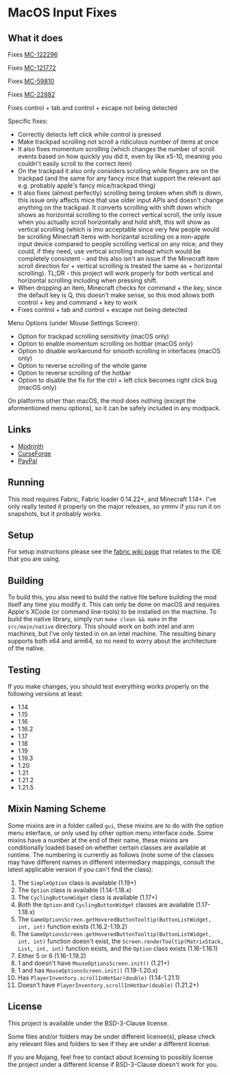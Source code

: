 # MacOS Input Fixes

## What it does

Fixes [MC-122296](https://bugs.mojang.com/browse/MC-122296)

Fixes [MC-121772](https://bugs.mojang.com/browse/MC-121772)

Fixes [MC-59810](https://bugs.mojang.com/browse/MC-59810)

Fixes [MC-22882](https://bugs.mojang.com/browse/MC-22882)

Fixes control + tab and control + escape not being detected

Specific fixes:
- Correctly detects left click while control is pressed
- Make trackpad scrolling not scroll a ridiculous number of items at once
- It also fixes momentum scrolling (which changes the number of scroll events based on how quickly you did it, even by like x5-10, meaning you couldn't easily scroll to the correct item)
- On the trackpad it also only considers scrolling while fingers are on the trackpad (and the same for any fancy mice that support the relevant api e.g. probably apple's fancy mice/trackpad thing)
- It also fixes (almost perfectly) scrolling being broken when shift is down, this issue only affects mice that use older input APIs and doesn't change anything on the trackpad. It converts scrolling with shift down which shows as horizontal scrolling to the correct vertical scroll, the only issue when you actually scroll horizontally and hold shift, this will show as vertical scrolling (which is imo acceptable since very few people would be scrolling Minecraft items with horizantal scrolling on a non-apple input device compared to people scrolling vertical on any mice; and they could, if they need, use vertical scrolling instead which would be completely consistent - and this also isn't an issue if the Minecraft item scroll direction for + vertical scrolling is treated the same as + horizontal scrolling). TL;DR - this project will work properly for both vertical and horizontal scrolling including when pressing shift.
- When dropping an item, Minecraft checks for command + the key, since the default key is Q, this doesn't make sense, so this mod allows both control + key and command + key to work
- Fixes control + tab and control + escape not being detected

Menu Options (under Mouse Settings Screen):
- Option for trackpad scrolling sensitivity (macOS only)
- Option to enable momentum scrolling on hotbar (macOS only)
- Option to disable workaround for smooth scrolling in interfaces (macOS only)
- Option to reverse scrolling of the whole game
- Option to reverse scrolling of the hotbar
- Option to disable the fix for the ctrl + left click becomes right click bug (macOS only)

On platforms other than macOS, the mod does nothing (except the aformentioned menu options), so it can be safely included in any modpack.

## Links

- [Modrinth](https://modrinth.com/mod/macos-input-fixes)
- [CurseForge](https://www.curseforge.com/minecraft/mc-mods/macos-input-fixes)
- [PayPal](https://www.paypal.com/donate/?hosted_button_id=9MTL4PHHPLHY4)

## Running

This mod requires Fabric, Fabric loader 0.14.22+, and Minecraft 1.14+. I've only really tested it properly on the major releases, so ymmv if you run it on snapshots, but it probably works.

## Setup

For setup instructions please see the [fabric wiki page](https://fabricmc.net/wiki/tutorial:setup) that relates to the IDE that you are using.

## Building

To build this, you also need to build the native file before building the mod itself any time you modify it. This can only be done on macOS and requires Apple's XCode (or command line-tools) to be installed on the machine. To build the native library, simply run `make clean && make` in the `src/main/native` directory. This should work on both intel and arm machines, but I've only tested in on an intel machine. The resulting binary supports both x64 and arm64, so no need to worry about the architecture of the native.

## Testing

If you make changes, you should test everything works properly on the following versions at least:
- 1.14
- 1.15
- 1.16
- 1.16.2
- 1.17
- 1.18
- 1.19
- 1.19.3
- 1.20
- 1.21
- 1.21.2
- 1.21.5

## Mixin Naming Scheme

Some mixins are in a folder called `gui`, these mixins are to do with the option menu interface, or only used by other option menu interface code. Some mixins have a number at the end of their name, these mixins are conditionally loaded based on whether certain classes are available at runtime. The numbering is currently as follows (note some of the classes may have different names in different intermediary mappings, consult the latest applicable version if you can't find the class):
1. The `SimpleOption` class is available (1.19+)
2. The `Option` class is available (1.14-1.18.x)
3. The `CyclingButtonWidget` class is available (1.17+)
4. Both the `Option` and `CyclingButtonWidget` classes are available (1.17-1.18.x)
5. The `GameOptionsScreen.getHoveredButtonTooltip(ButtonListWidget, int, int)` function exists (1.16.2-1.19.2)
6. The `GameOptionsScreen.getHoveredButtonTooltip(ButtonListWidget, int, int)` function doesn't exist, the `Screen.renderTooltip(MatrixStack, List, int, int)` function exists, and the `Option` class exists (1.16-1.16.1)
7. Either 5 or 6 (1.16-1.19.2)
8. 1 and doesn't have `MouseOptionsScreen.init()` (1.21+)
9. 1 and has `MouseOptionsScreen.init()` (1.19-1.20.x)
10. Has `PlayerInventory.scrollInHotbar(double)` (1.14-1.21.1)
11. Doesn't have `PlayerInventory.scrollInHotbar(double)` (1.21.2+)

## License

This project is available under the BSD-3-Clause license.

Some files and/or folders may be under different license(s), please check any relevant files and folders to see if they are under a different license.

If you are Mojang, feel free to contact about licensing to possibly license the project under a different license if BSD-3-Clause doesn't work for you.
